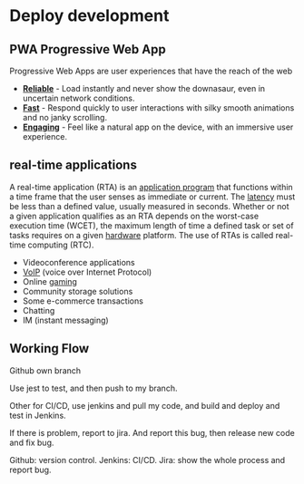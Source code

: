 # Deploy development

## PWA Progressive Web App

Progressive Web Apps are user experiences that have the reach of the web

* [**Reliable**](https://developers.google.com/web/progressive-web-apps/#reliable) - Load instantly and never show the downasaur, even in uncertain network conditions.
* [**Fast**](https://developers.google.com/web/progressive-web-apps/#fast) - Respond quickly to user interactions with silky smooth animations and no janky scrolling.
* [**Engaging**](https://developers.google.com/web/progressive-web-apps/#engaging) - Feel like a natural app on the device, with an immersive user experience.



## real-time applications

A real-time application \(RTA\) is an [application program](https://searchsoftwarequality.techtarget.com/definition/application) that functions within a time frame that the user senses as immediate or current. The [latency](https://whatis.techtarget.com/definition/latency) must be less than a defined value, usually measured in seconds. Whether or not a given application qualifies as an RTA depends on the worst-case execution time \(WCET\), the maximum length of time a defined task or set of tasks requires on a given [hardware](https://searchnetworking.techtarget.com/definition/hardware) platform. The use of RTAs is called real-time computing \(RTC\).

* Videoconference applications
* [VoIP](https://searchunifiedcommunications.techtarget.com/definition/VoIP) \(voice over Internet Protocol\)
* Online [gaming](https://whatis.techtarget.com/definition/gaming)
* Community storage solutions
* Some e-commerce transactions
* Chatting
* IM \(instant messaging\)

## Working Flow

Github own branch

Use jest to test, and then push to my branch.

Other for CI/CD, use jenkins and pull my code, and build and deploy and test in Jenkins.

If there is problem, report to jira. And report this bug, then release new code and fix bug.

Github: version control.  Jenkins: CI/CD.  Jira: show the whole process and report bug.

 

